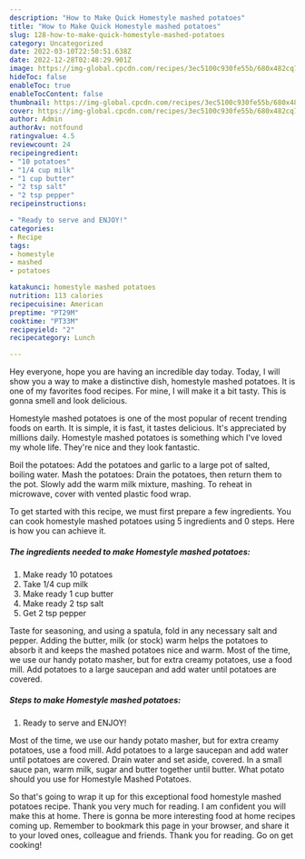```yaml
---
description: "How to Make Quick Homestyle mashed potatoes"
title: "How to Make Quick Homestyle mashed potatoes"
slug: 128-how-to-make-quick-homestyle-mashed-potatoes
category: Uncategorized
date: 2022-03-10T22:50:51.638Z
date: 2022-12-28T02:48:29.901Z
image: https://img-global.cpcdn.com/recipes/3ec5100c930fe55b/680x482cq70/homestyle-mashed-potatoes-recipe-main-photo.jpg
hideToc: false
enableToc: true
enableTocContent: false
thumbnail: https://img-global.cpcdn.com/recipes/3ec5100c930fe55b/680x482cq70/homestyle-mashed-potatoes-recipe-main-photo.jpg
cover: https://img-global.cpcdn.com/recipes/3ec5100c930fe55b/680x482cq70/homestyle-mashed-potatoes-recipe-main-photo.jpg
author: Admin
authorAv: notfound
ratingvalue: 4.5
reviewcount: 24
recipeingredient:
- "10 potatoes"
- "1/4 cup milk"
- "1 cup butter"
- "2 tsp salt"
- "2 tsp pepper"
recipeinstructions:

- "Ready to serve and ENJOY!"
categories:
- Recipe
tags:
- homestyle
- mashed
- potatoes

katakunci: homestyle mashed potatoes 
nutrition: 113 calories
recipecuisine: American
preptime: "PT29M"
cooktime: "PT33M"
recipeyield: "2"
recipecategory: Lunch

---
```



Hey everyone, hope you are having an incredible day today. Today, I will show you a way to make a distinctive dish, homestyle mashed potatoes. It is one of my favorites food recipes. For mine, I will make it a bit tasty. This is gonna smell and look delicious.

Homestyle mashed potatoes is one of the most popular of recent trending foods on earth. It is simple, it is fast, it tastes delicious. It's appreciated by millions daily. Homestyle mashed potatoes is something which I've loved my whole life. They're nice and they look fantastic.

Boil the potatoes: Add the potatoes and garlic to a large pot of salted, boiling water. Mash the potatoes: Drain the potatoes, then return them to the pot. Slowly add the warm milk mixture, mashing. To reheat in microwave, cover with vented plastic food wrap.


To get started with this recipe, we must first prepare a few ingredients. You can cook homestyle mashed potatoes using 5 ingredients and 0 steps. Here is how you can achieve it.

<!--inarticleads1-->

##### The ingredients needed to make Homestyle mashed potatoes:

1. Make ready 10 potatoes
1. Take 1/4 cup milk
1. Make ready 1 cup butter
1. Make ready 2 tsp salt
1. Get 2 tsp pepper


Taste for seasoning, and using a spatula, fold in any necessary salt and pepper. Adding the butter, milk (or stock) warm helps the potatoes to absorb it and keeps the mashed potatoes nice and warm. Most of the time, we use our handy potato masher, but for extra creamy potatoes, use a food mill. Add potatoes to a large saucepan and add water until potatoes are covered. 

<!--inarticleads2-->

##### Steps to make Homestyle mashed potatoes:


1. Ready to serve and ENJOY!

Most of the time, we use our handy potato masher, but for extra creamy potatoes, use a food mill. Add potatoes to a large saucepan and add water until potatoes are covered. Drain water and set aside, covered. In a small sauce pan, warm milk, sugar and butter together until butter. What potato should you use for Homestyle Mashed Potatoes. 

So that's going to wrap it up for this exceptional food homestyle mashed potatoes recipe. Thank you very much for reading. I am confident you will make this at home. There is gonna be more interesting food at home recipes coming up. Remember to bookmark this page in your browser, and share it to your loved ones, colleague and friends. Thank you for reading. Go on get cooking!
